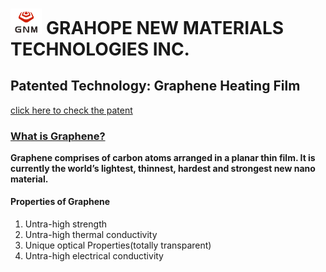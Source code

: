 
# <img src="https://github.com/AckmeYe/AckmeYe.github.io/blob/master/images/Company%20Logo.png?raw=true" width="10%" height="10%" /> GRAHOPE NEW MATERIALS TECHNOLOGIES INC.

## Patented Technology: Graphene Heating Film
[click here to check the patent](https://patentscope.wipo.int/search/en/detail.jsf?docId=WO2016169481&redirectedID=true)

### [What is Graphene?](https://en.wikipedia.org/wiki/Graphene)

**Graphene comprises of carbon atoms arranged in a planar thin film. It is currently the world’s lightest, thinnest, hardest and strongest new nano material.**
#### Properties of Graphene
1. Untra-high strength
2. Untra-high thermal conductivity
3. Unique optical Properties(totally transparent)
4. Untra-high electrical conductivity
